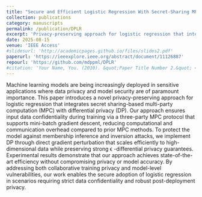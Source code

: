 ```yaml
---
title: "Secure and Efficient Logistic Regression With Secret-Sharing MPC and Differential Privacy"
collection: publications
category: manuscripts
permalink: /publication/DPLR
excerpt: 'Privacy-preserving approach for logistic regression that integrates secret sharing-based  multi-party computation (MPC) with differential privacy (DP).'
date: 2025-08-15
venue: 'IEEE Access'
#slidesurl: 'http://academicpages.github.io/files/slides2.pdf'
paperurl: 'https://ieeexplore.ieee.org/abstract/document/11126887'
repourl: 'https://github.com/mdppml/DPLR'
#citation: 'Your Name, You. (2010). &quot;Paper Title Number 2.&quot; <i>Journal 1</i>. 1(2).'
---
```


Machine learning models are being increasingly deployed in sensitive applications where data privacy and model security are of paramount importance. This paper introduces a novel privacy-preserving approach for logistic regression that integrates secret sharing-based multi-party computation (MPC) with differential privacy (DP). Our approach ensures input data confidentiality during training via a three-party MPC protocol that supports mini-batch gradient descent, reducing computational and communication overhead compared to prior MPC methods. To protect the model against membership inference and inversion attacks, we implement DP through direct gradient perturbation that scales efficiently to high-dimensional data while preserving strong ϵ -differential privacy guarantees. Experimental results demonstrate that our approach achieves state-of-the-art efficiency without compromising privacy or model accuracy. By addressing both collaborative training privacy and model-level vulnerabilities, our work enables the secure adoption of logistic regression in scenarios requiring strict data confidentiality and robust post-deployment privacy.
